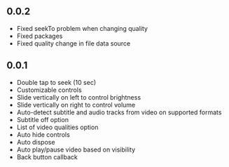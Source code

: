 ## 0.0.2

* Fixed seekTo problem when changing quality
* Fixed packages
* Fixed quality change in file data source

## 0.0.1

* Double tap to seek (10 sec)
* Customizable controls
* Slide vertically on left to control brightness
* Slide vertically on right to control volume
* Auto-detect subtitle and audio tracks from video on supported formats
* Subtitle off option
* List of video qualities option
* Auto hide controls
* Auto dispose
* Auto play/pause video based on visibility
* Back button callback
